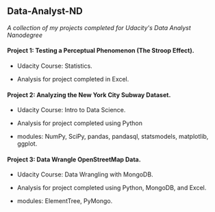 ## Data-Analyst-ND
*A collection of my projects completed for Udacity's Data Analyst Nanodegree*

#### Project 1: Testing a Perceptual Phenomenon (The Stroop Effect).

* Udacity Course: Statistics.

* Analysis for project completed in Excel.

#### Project 2: Analyzing the New York City Subway Dataset.

* Udacity Course: Intro to Data Science.

* Analysis for project completed using Python

* modules: NumPy, SciPy, pandas, pandasql, statsmodels, matplotlib, ggplot.

#### Project 3: Data Wrangle OpenStreetMap Data.

* Udacity Course: Data Wrangling with MongoDB.

* Analysis for project completed using Python, MongoDB, and Excel.

* modules: ElementTree, PyMongo.
